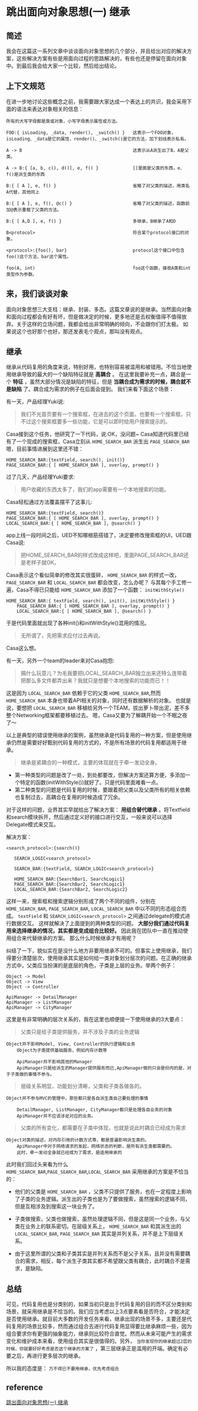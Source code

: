 # 跳出面向对象思想(一) 继承
## 简述

我会在这篇这一系列文章中谈谈面向对象思想的几个部分，并且给出对应的解决方案，这些解决方案有些是用面向过程的思路解决的，有些也还是停留在面向对象中。到最后我会给大家一个比较，然后给出结论。

## 上下文规范

在进一步地讨论这些概念之前，我需要跟大家达成一个表达上的共识，我会采用下面的语法来表达对象相关的信息：

```
所有的大写字母都是类或对象，小写字母表示属性或方法。

FOO:{ isLoading, _data, render(), _switch() }   这表示一个FOO对象，isLoading、_data是它的属性，render()、_switch()是它的方法，加下划线表示私有。

A -> B                                          这表示从A派生出了B，A是父类。

A -> B:{ [a, b, c(), d()], e, f() }             []里面是父类的东西，e、f()是派生类的东西

B:{ [ A ], e, f() }                             省略了对父类的描述，用类名A代替，其他同上

B:{ [ A ], e, f(), @c() }                       省略了对父类的描述，函数前加@表示重载了父类的方法。

B:{ [ A,D ], e, f() }                           多继承，B继承了A和D

B<protocol>                                     符合某个protocol接口的对象。

<protocol>:{foo(), bar}                         protocol这个接口中包含foo()这个方法，bar这个属性。

foo(A, int)                                     foo这个函数，接收A类和int类型作为参数。
```

## 来，我们谈谈对象

面向对象思想三大支柱：继承、封装、多态。这篇文章说的是继承。当然面向对象和面向过程都会有好有坏，但是做决定的时候，更多地还是去权衡值得不值得放弃。关于这样的立场问题，我都会给出非常明确的倾向，不会跟你们打太极。
如果说这个也好那个也好，那还发表毛个观点，那叫没有观点。

## 继承

继承从代码复用的角度来说，特别好用，也特别容易被滥用和被错用。不恰当地使用继承导致的最大的一个缺陷特征就是 **高耦合** 。
在这里我要补充一点，耦合是一个 **特征** ，虽然大部分情况是缺陷的特征，但是 **当耦合成为需求的时候，耦合就不是缺陷** 了。耦合成为需求的例子在后面会提到。
我们来看下面这个场景：

有一天，产品经理Yuki说:

> 我们不光首页要有一个搜索框，在进去的这个页面，也要有一个搜索框，只不过这个搜索框要多一些功能，它是可以即时给用户搜索提示的。  

Casa接到这个任务，他研究了一下代码，说:OK，没问题~
Casa知道代码里已经有了一个现成的搜索框，Casa立刻从 `HOME_SEARCH_BAR` 派生出 `PAGE_SEARCH_BAR`
嗯，目前事情进展到这里还不错：

```
HOME_SEARCH_BAR:{textField, search(), init()}
PAGE_SEARCH_BAR:{ [ HOME_SEARCH_BAR ], overlay, prompt() }
```

过了几天，产品经理Yuki要求:

> 用户收藏的东西太多了，我们的app需要有一个本地搜索的功能。  

Casa轻松通过方法覆盖摆平了这事儿:

```
HOME_SEARCH_BAR:{textField, search()}
PAGE_SEARCH_BAR:{ [ HOME_SEARCH_BAR ], overlay, prompt() }
LOCAL_SEARCH_BAR:{ [ HOME_SEARCH_BAR ], @search() }
```

app上线一段时间之后，UED不知哪根筋搭错了，决定要修改搜索框的UI，UED跟Casa说:

> 把HOME_SEARCH_BAR的样式改成这样吧，里面PAGE_SEARCH_BAR还是老样子就OK。  

Casa表示这个看似简单的修改其实很蛋碎， `HOME_SEARCH_BAR` 的样式一改， `PAGE_SEARCH_BAR` 和 `LOCAL_SEARCH_BAR` 都会改变，怎么办呢？ 与其每个手工修一遍，Casa不得已只能给 `HOME_SEARCH_BAR` 添加了一个函数： `initWithStyle()`

```
HOME_SEARCH_BAR:{ textField, search(), init(), initWithStyle() }
    PAGE_SEARCH_BAR:{ [ HOME_SEARCH_BAR ], overlay, prompt() }
    LOCAL_SEARCH_BAR:{ [ HOME_SEARCH_BAR ], @search() }
```

于是代码里面就出现了各种init()和initWithStyle()混用的情况。

> 无所谓了，先把需求应付过去再说。  

Casa这么想。

有一天，另外一个team的leader来对Casa抱怨:

> 搞什么玩意儿？为毛我要把LOCAL_SEARCH_BAR独立出来还特么连带着把那么多文件都弄出来？我就只是想要个本地搜索的功能而已！！  

这是因为 `LOCAL_SEARCH_BAR` 依赖于它的父类 `HOME_SEARCH_BAR`,然而 `HOME_SEARCH_BAR` 本身也带着API相关的对象，同时还有数据解析的对象。 也就是说，要想把 `LOCAL_SEARCH_BAR` 移植给另外一个TEAM，拔出萝卜带出泥，差不多整个Networking框架都要移植过去。 嗯，Casa又要为了解耦开始一个不眠之夜了～

以上是典型的错误使用继承的案例，虽然继承是代码复用的一种方案，但是使用继承仍然是需要好好甄别代码复用的方式的，不是所有场景的代码复用都适用于继承。

> 继承是紧耦合的一种模式，主要的体现就在于牵一发动全身。  

* 第一种类型的问题是改了一处，到处都要改，但解决方案还算方便，多添加一个特定的函数(initWithStyle())就好了。只是代码里面难看一点。
* 第二种类型的问题是代码复用的时候，要跟着把父类以及父类所有的相关依赖也复制过去，高耦合在复用的时候造成了冗余。

对于这样的问题，业界其实早就给出了解决方案： **用组合替代继承** 。将Textfield和search模块拆开，然后通过定义好的接口进行交互，一般来说可以选择Delegate模式来交互。

解决方案：

```
<search_protocol>:{search()}

   SEARCH_LOGIC<search_protocol>

   SEARCH_BAR:{textField, SEARCH_LOGIC<search_protocol>}

   HOME_SEARCH_BAR:{SearchBar1, SearchLogic1}
   PAGE_SEARCH_BAR:{SearchBar2, SearchLogic1}
   LOCAL_SEARCH_BAR:{SearchBar2, SearchLogic2}
```

这样一来，搜索框和搜索逻辑分别形成了两个不同的组件，分别在 `HOME_SEARCH_BAR`, `PAGE_SEARCH_BAR`, `LOCAL_SEARCH_BAR` 中以不同的形态组合而成。 `textField` 和 `SEARCH_LOGIC<search_protocol>` 之间通过delegate的模式进行数据交互。 这样就解决了上面提到的两种类型的问题。 **大部分我们通过代码复用来选择继承的情况，其实都是变成组合比较好。** 因此我在团队中一直在推动使用组合来代替继承的方案。 那么什么时候继承才有用呢？ 

纠结了一下，貌似实在是没什么地方非要用继承不可的。但事实上使用继承，我们得要分清楚层次，使用继承其实是如何给一类对象划分层次的问题。在正确的继承方式中，父类应当扮演的是底层的角色，子类是上层的业务。举两个例子：

```
Object -> Model
Object -> View
Object -> Controller

ApiManager -> DetailManager
ApiManager -> ListManager
ApiManager -> CityManager
```

这里是有非常明确的层次关系的，我在这里也顺便提一下使用继承的3大要点：

> 父类只是给子类提供服务，并不涉及子类的业务逻辑  

```
Object并不影响Model, View, Controller的执行逻辑和业务  
    Object为子类提供基础服务，例如内存计数等

    ApiManager并不影响其他的Manager  
    ApiManager只是给派生的Manager提供服务而已,ApiManager做的只会是份内的是，对于子类做的事情不参与。
```

> 层级关系明显，功能划分清晰，父类和子类各做各的。  

```
Object并不参与MVC的管理中，那些都只是各自派生类自己要处理的事情

    DetailManager, ListManager, CityManager都只是处理各自业务的对象  
    ApiManager并不应该涉足对应的业务。
```

> 父类的所有变化，都需要在子类中体现，也就是说此时耦合已经成为需求  

```
Object对类的描述，对内存引用的计数方式等，都是普遍影响派生类的。  
    ApiManager中对于网络请求的发起，网络状态的判断，是所有派生类都需要的。  
    此时，牵一发动全身就已经成为了需求，是适用继承的
```

此时我们回过头来看为什么 `HOME_SEARCH_BAR`,`PAGE_SEARCH_BAR`,`LOCAL_SEARCH_BAR` 采用继承的方案是不恰当的：

* 他们的父类是 `HOME_SEARCH_BAR` ，父类不只提供了服务，也在一定程度上影响了子类的业务逻辑。派生出的子类也是为了要做搜索，虽然搜索的逻辑不同，但是互相涉及到搜索这一块业务了。

* 子类做搜索，父类也做搜索，虽然处理逻辑不同，但是这是同一个业务，与父类在业务上的联系密切。在层级关系上， `HOME_SEARCH_BAR` 和其派生出的 `LOCAL_SEARCH_BAR`, `PAGE_SEARCH_BAR` 其实是并列关系，并不是上下层级关系。

* 由于这里所谓的父类和子类其实是并列关系而不是父子关系，且并没有需要耦合的需求，相反，每个派生子类其实都不希望跟父类有耦合，此时耦合不是需求，是缺陷。

## 总结

可见，代码复用也是分类别的，如果当初只是出于代码复用的目的而不区分类别和场景，就采用继承是不恰当的。我们应当考虑以上3点要素看是否符合，才能决定是否使用继承。就目前大多数的开发任务来看，继承出现的场景不多，主要还是代码复用的场景比较多，然而通过组合去进行代码复用显得要比继承麻烦一些，因为组合要求你有更强的抽象能力，继承则比较符合直觉。然而从未来可能产生的需求变化和维护成本来看，使用组合其实是很值得的。另外， `当你发现你的继承超过2层的时候，你就要好好考虑是否这个继承的方案了` ，第三层继承正是滥用的开端。确定有必要之后，再进行更多层次的继承。

所以我的态度是： `万不得已不要用继承，优先考虑组合`

## reference
[跳出面向对象思想(一) 继承](https://casatwy.com/tiao-chu-mian-xiang-dui-xiang-si-xiang-yi-ji-cheng.html?utm_source=tuicool)
